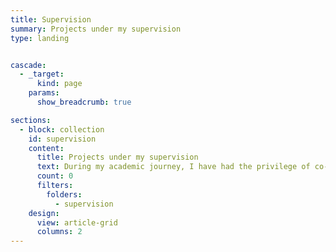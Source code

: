 ```yaml
---
title: Supervision
summary: Projects under my supervision
type: landing


cascade:
  - _target:
      kind: page
    params:
      show_breadcrumb: true

sections:
  - block: collection
    id: supervision
    content:
      title: Projects under my supervision
      text: During my academic journey, I have had the privilege of co-supervising five graduation projects for a total of eight students. These projects have culminated in seven conference publications, showcasing the innovative and impactful work done by our students. Below is a collection of some of the projects I contributed to as a co-supervisor, highlighting the diverse and interdisciplinary nature of our research. Additionally, you will find a side project developed for the university, designed as an engaging game for new students to help them integrate into the MSA University community.
      count: 0
      filters:
        folders:
          - supervision
    design:
      view: article-grid
      columns: 2
---
```

